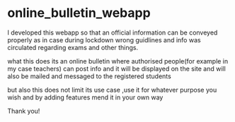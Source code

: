 # online_bulletin_webapp

I developed this webapp so that an official information can be conveyed properly as in case during lockdown wrong guidlines and info was circulated regarding exams and other things.

what this does its an online bulletin where authorised people(for example in my case teachers) can post info and it will be displayed on the site and will also be mailed and 
messaged to the registered students

but also this does not limit its use case ,use it for whatever purpose you wish and by adding features mend it in your own way 

Thank you!
